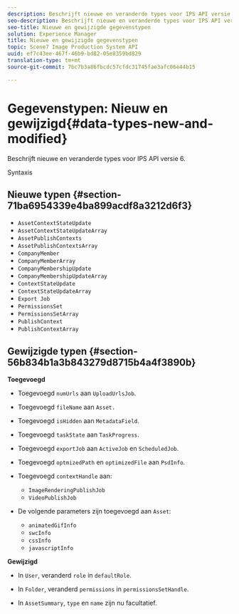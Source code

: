 ```yaml
---
description: Beschrijft nieuwe en veranderde types voor IPS API versie 6.
seo-description: Beschrijft nieuwe en veranderde types voor IPS API versie 6.
seo-title: Nieuwe en gewijzigde gegevenstypen
solution: Experience Manager
title: Nieuwe en gewijzigde gegevenstypen
topic: Scene7 Image Production System API
uuid: ef7c43ee-467f-46b9-bd82-05e8359bd829
translation-type: tm+mt
source-git-commit: 7bc7b3a86fbcdc57cfdc31745fae3afc06e44b15

---
```



# Gegevenstypen: Nieuw en gewijzigd{#data-types-new-and-modified}

Beschrijft nieuwe en veranderde types voor IPS API versie 6.

Syntaxis

## Nieuwe typen {#section-71ba6954339e4ba899acdf8a3212d6f3}

* `AssetContextStateUpdate`
* `AssetContextStateUpdateArray`
* `AssetPublishContexts`
* `AssetPublishContextsArray`
* `CompanyMember`
* `CompanyMemberArray`
* `CompanyMembershipUpdate`
* `CompanyMembershipUpdateArray`
* `ContextStateUpdate`
* `ContextStateUpdateArray`
* `Export Job`
* `PermissionsSet`
* `PermissionsSetArray`
* `PublishContext`
* `PublishContextArray`

## Gewijzigde typen {#section-56b834b1a3b843279d8715b4a4f3890b}

**Toegevoegd**

* Toegevoegd `numUrls` aan `UploadUrlsJob`.

* Toegevoegd `fileName` aan `Asset.`

* Toegevoegd `isHidden` aan `MetadataField`.

* Toegevoegd `taskState` aan `TaskProgress`.

* Toegevoegd `exportJob` aan `ActiveJob` en `ScheduledJob`.

* Toegevoegd `optmizedPath` en `optimizedFile` aan `PsdInfo`.

* Toegevoegd `contextHandle` aan:

   * `ImageRenderingPublishJob`
   * `VideoPublishJob`

* De volgende parameters zijn toegevoegd aan `Asset`:

   * `animatedGifInfo`
   * `swcInfo`
   * `cssInfo`
   * `javascriptInfo`

**Gewijzigd**

* In `User`, veranderd `role` in `defaultRole`.

* In `Folder`, veranderd `permissions` in `permissionsSetHandle`.

* In `AssetSummary`, `type` en `name` zijn nu facultatief.

